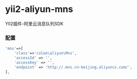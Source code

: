 # yii2-aliyun-mns
YII2插件-阿里云消息队列SDK

### 配置
```php
'mns'=>[
    'class'=>'colee\aliyun\Mns',
    'accessId' => '',
    'accessKey' => '',
    'endpoint' => 'http://.mns.cn-beijing.aliyuncs.com/',
],
```